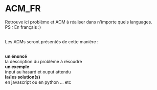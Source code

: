 # ACM_FR
Retrouve ici problème et ACM à réaliser dans n'importe quels languages. <br />
PS : En français :) <br /><br />

Les ACMs seront présentés de cette manière : <br /><br />

**un énoncé** <br />
la description du problème à résoudre <br />
**un exemple** <br />
input au hasard et ouput attendu <br />
**la/les solution(s)** <br />
en javascript ou en python ... etc <br />
